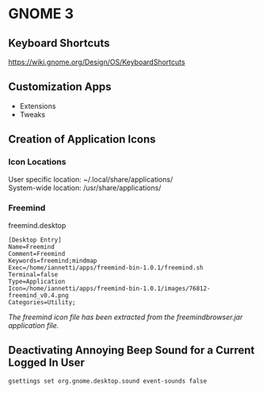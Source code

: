 # GNOME 3

## Keyboard Shortcuts

https://wiki.gnome.org/Design/OS/KeyboardShortcuts

## Customization Apps

* Extensions
* Tweaks

## Creation of Application Icons

### Icon Locations

User specific location: ~/.local/share/applications/  
System-wide location: /usr/share/applications/  

### Freemind

freemind.desktop  

```
[Desktop Entry]
Name=Freemind
Comment=Freemind
Keywords=freemind;mindmap
Exec=/home/iannetti/apps/freemind-bin-1.0.1/freemind.sh
Terminal=false
Type=Application
Icon=/home/iannetti/apps/freemind-bin-1.0.1/images/76812-freemind_v0.4.png
Categories=Utility;
```

_The freemind icon file has been extracted from the freemindbrowser.jar application file._ 

## Deactivating Annoying Beep Sound for a Current Logged In User

```
gsettings set org.gnome.desktop.sound event-sounds false
```
